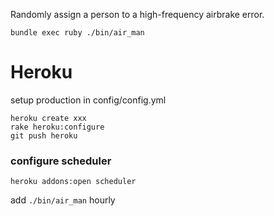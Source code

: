 Randomly assign a person to a high-frequency airbrake error.

```
bundle exec ruby ./bin/air_man
```

Heroku
======
setup production in config/config.yml
```
heroku create xxx
rake heroku:configure
git push heroku
```

### configure scheduler
```
heroku addons:open scheduler
```

add `./bin/air_man` hourly
